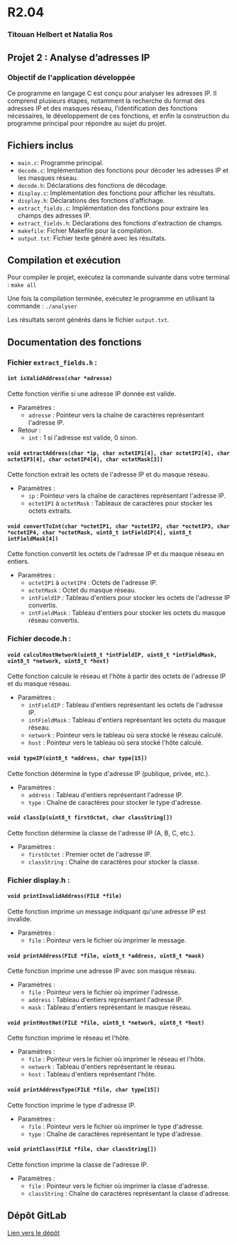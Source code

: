 
# R2.04
### **Titouan Helbert et Natalia Ros**
## Projet 2 : Analyse d’adresses IP

### Objectif de l'application développée

Ce programme en langage C est conçu pour analyser les adresses IP. Il comprend plusieurs étapes, notamment la recherche du format des adresses IP et des masques réseau, l'identification des fonctions nécessaires, le développement de ces fonctions, et enfin la construction du programme principal pour répondre au sujet du projet.

## Fichiers inclus

- `main.c`: Programme principal.
- `decode.c`: Implémentation des fonctions pour décoder les adresses IP et les masques réseau.
- `decode.h`: Déclarations des fonctions de décodage.
- `display.c`: Implémentation des fonctions pour afficher les résultats.
- `display.h`: Déclarations des fonctions d'affichage.
- `extract_fields.c`: Implémentation des fonctions pour extraire les champs des adresses IP.
- `extract_fields.h`: Déclarations des fonctions d'extraction de champs.
- `makefile`: Fichier Makefile pour la compilation.
- `output.txt`: Fichier texte généré avec les résultats.

## Compilation et exécution

Pour compiler le projet, exécutez la commande suivante dans votre terminal : `make all`

Une fois la compilation terminée, exécutez le programme en utilisant la commande : `./analyser`

Les résultats seront générés dans le fichier `output.txt`.

## Documentation des fonctions

### Fichier `extract_fields.h` :

#### `int isValidAddress(char *adresse)`

Cette fonction vérifie si une adresse IP donnée est valide.

- Paramètres :
  - `adresse` : Pointeur vers la chaîne de caractères représentant l'adresse IP.
- Retour :
  - `int` : 1 si l'adresse est valide, 0 sinon.

#### `void extractAddress(char *ip, char octetIP1[4], char octetIP2[4], char octetIP3[4], char octetIP4[4], char octetMask[3])`

Cette fonction extrait les octets de l'adresse IP et du masque réseau.

- Paramètres :
  - `ip` : Pointeur vers la chaîne de caractères représentant l'adresse IP.
  - `octetIP1` à `octetMask` : Tableaux de caractères pour stocker les octets extraits.
  
#### `void convertToInt(char *octetIP1, char *octetIP2, char *octetIP3, char *octetIP4, char *octetMask, uint8_t intFieldIP[4], uint8_t intFieldMask[4])`

Cette fonction convertit les octets de l'adresse IP et du masque réseau en entiers.

- Paramètres :
  - `octetIP1` à `octetIP4` : Octets de l'adresse IP.
  - `octetMask` : Octet du masque réseau.
  - `intFieldIP` : Tableau d'entiers pour stocker les octets de l'adresse IP convertis.
  - `intFieldMask` : Tableau d'entiers pour stocker les octets du masque réseau convertis.

### Fichier decode.h :

#### `void calculHostNetwork(uint8_t *intFieldIP, uint8_t *intFieldMask, uint8_t *network, uint8_t *host)`

Cette fonction calcule le réseau et l'hôte à partir des octets de l'adresse IP et du masque réseau.

- Paramètres :
  - `intFieldIP` : Tableau d'entiers représentant les octets de l'adresse IP.
  - `intFieldMask` : Tableau d'entiers représentant les octets du masque réseau.
  - `network` : Pointeur vers le tableau où sera stocké le réseau calculé.
  - `host` : Pointeur vers le tableau où sera stocké l'hôte calculé.

#### `void typeIP(uint8_t *address, char type[15])`

Cette fonction détermine le type d'adresse IP (publique, privée, etc.).

- Paramètres :
  - `address` : Tableau d'entiers représentant l'adresse IP.
  - `type` : Chaîne de caractères pour stocker le type d'adresse.

#### `void classIp(uint8_t firstOctet, char classString[])`

Cette fonction détermine la classe de l'adresse IP (A, B, C, etc.).

- Paramètres :
  - `firstOctet` : Premier octet de l'adresse IP.
  - `classString` : Chaîne de caractères pour stocker la classe.

### Fichier display.h :

#### `void printInvalidAddress(FILE *file)`

Cette fonction imprime un message indiquant qu'une adresse IP est invalide.

- Paramètres :
  - `file` : Pointeur vers le fichier où imprimer le message.

#### `void printAddress(FILE *file, uint8_t *address, uint8_t *mask)`

Cette fonction imprime une adresse IP avec son masque réseau.

- Paramètres :
  - `file` : Pointeur vers le fichier où imprimer l'adresse.
  - `address` : Tableau d'entiers représentant l'adresse IP.
  - `mask` : Tableau d'entiers représentant le masque réseau.

#### `void printHostNet(FILE *file, uint8_t *network, uint8_t *host)`

Cette fonction imprime le réseau et l'hôte.

- Paramètres :
  - `file` : Pointeur vers le fichier où imprimer le réseau et l'hôte.
  - `network` : Tableau d'entiers représentant le réseau.
  - `host` : Tableau d'entiers représentant l'hôte.

#### `void printAddressType(FILE *file, char type[15])`

Cette fonction imprime le type d'adresse IP.

- Paramètres :
  - `file` : Pointeur vers le fichier où imprimer le type d'adresse.
  - `type` : Chaîne de caractères représentant le type d'adresse.

#### `void printClass(FILE *file, char classString[])`

Cette fonction imprime la classe de l'adresse IP.

- Paramètres :
  - `file` : Pointeur vers le fichier où imprimer la classe d'adresse.
  - `classString` : Chaîne de caractères représentant la classe d'adresse.

## Dépôt GitLab

[Lien vers le dépôt](https://gitlab.info.iut-tlse3.fr/hlt5003a/r2.04)